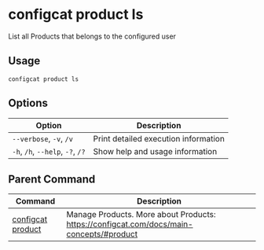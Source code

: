 # configcat product ls
List all Products that belongs to the configured user
## Usage
```
configcat product ls
```
## Options
| Option | Description |
| ------ | ----------- |
| `--verbose`, `-v`, `/v` | Print detailed execution information |
| `-h`, `/h`, `--help`, `-?`, `/?` | Show help and usage information |
## Parent Command
| Command | Description |
| ------ | ----------- |
| [configcat product](configcat-product.md) | Manage Products. More about Products: https://configcat.com/docs/main-concepts/#product |
